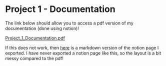 # Project 1 - Documentation

The link below should allow you to access a pdf version of my documentation (done using notion)!

[Project_1_Documentation.pdf](https://github.com/AalyaSharaf/ConnectionsLabSpring2022/files/8148197/Project_1_Documentation.pdf)

If this does not work, then [here](https://github.com/AalyaSharaf/ConnectionsLabSpring2022/blob/main/Project%201/mdExport/Project%201%20%20e6ac7.md) is a markdown version of the notion page I exported. I have never exported a notion page like this, so the layout is a bit messy compared to the pdf!
